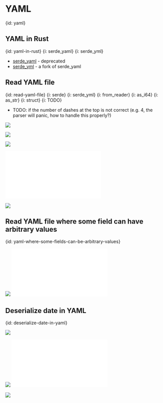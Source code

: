 # YAML
{id: yaml}

## YAML in Rust
{id: yaml-in-rust}
{i: serde_yaml}
{i: serde_yml}

* [serde_yaml](https://crates.io/crates/serde_yaml) - deprecated
* [serde_yml](https://crates.io/crates/serde_yml) - a fork of serde_yaml

## Read YAML file
{id: read-yaml-file}
{i: serde}
{i: serde_yml}
{i: from_reader}
{i: as_i64}
{i: as_str}
{i: struct}
{i: TODO}

* TODO: if the number of dashes at the top is not correct (e.g. 4, the parser will panic, how to handle this properly?)

![](examples/yaml/read-yaml-file/out.out)


![](examples/yaml/read-yaml-file/data.yaml)

![](examples/yaml/read-yaml-file/Cargo.toml)


![](examples/yaml/read-yaml-file/src/main.rs)

![](examples/yaml/read-yaml-file/out.out)


## Read YAML file where some field can have arbitrary values
{id: yaml-where-some-fields-can-be-arbitrary-values}

![](examples/yaml/deserialize-yaml-where-some-keys-are-arbitrary/data.yaml)
![](examples/yaml/deserialize-yaml-where-some-keys-are-arbitrary/src/main.rs)

## Deserialize date in YAML
{id: deserialize-date-in-yaml}

![](examples/yaml/load-datetime-field/data.yaml)

![](examples/yaml/load-datetime-field/Cargo.toml)
![](examples/yaml/load-datetime-field/src/main.rs)

![](examples/yaml/load-datetime-field/out.out)

